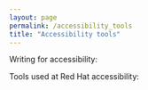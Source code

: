 ```yaml
---
layout: page
permalink: /accessibility_tools
title: "Accessibility tools"
---
```


Writing for accessibility:


Tools used at Red Hat accessibility:
